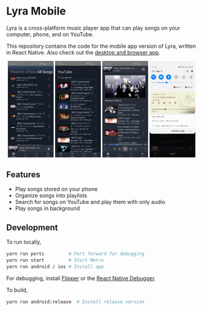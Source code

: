 # Lyra Mobile

Lyra is a cross-platform music player app that can play songs on your computer, phone, and on YouTube.

This repository contains the code for the mobile app version of Lyra, written in React Native. Also check out the [desktop and browser app](https://github.com/LenKagamine/lyra).

<div align="center">
<img alt="Library" src="./screenshots/library.png" width="24%">
<img alt="Youtube search" src="./screenshots/search.png" width="24%">
<img alt="Playback controls and related songs" src="./screenshots/playback.png" width="24%">
<img alt="Notification media controls" src="./screenshots/notification.png" width="24%">
</div>

## Features

- Play songs stored on your phone
- Organize songs into playlists
- Search for songs on YouTube and play them with only audio
- Play songs in background

## Development

To run locally,

```sh
yarn run ports         # Port forward for debugging
yarn run start         # Start Metro
yarn run android / ios # Install app
```

For debugging, install [Flipper](https://fbflipper.com/) or the [React Native Debugger](https://github.com/jhen0409/react-native-debugger).

To build,

```sh
yarn run android:release  # Install release version
```
